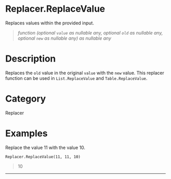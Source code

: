 ﻿# Replacer.ReplaceValue
Replaces values within the provided input.
> _function (optional <code>value</code> as nullable any, optional <code>old</code> as nullable any, optional <code>new</code> as nullable any) as nullable any_
# Description 
Replaces the <code>old</code> value in the original <code>value</code> with the <code>new</code> value. This replacer function can be used in <code>List.ReplaceValue</code> and <code>Table.ReplaceValue</code>.
# Category 
Replacer
# Examples 
Replace the value 11 with the value 10.
```
Replacer.ReplaceValue(11, 11, 10)
```
> 10
***
